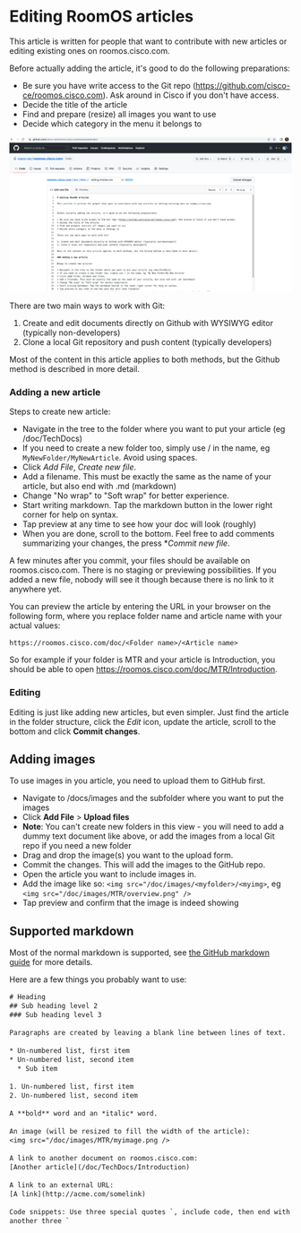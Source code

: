 # Editing RoomOS articles

This article is written for people that want to contribute with new articles or editing existing ones on roomos.cisco.com.


Before actually adding the article, it's good to do the following preparations:

* Be sure you have write access to the Git repo (https://github.com/cisco-ce/roomos.cisco.com). Ask around in Cisco if you don't have access.
* Decide the title of the article
* Find and prepare (resize) all images you want to use
* Decide which category in the menu it belongs to

<img src="/doc/images/misc/github-editing.png" />

There are two main ways to work with Git:

1. Create and edit documents directly on Github with WYSIWYG editor (typically non-developers)
2. Clone a local Git repository and push content (typically developers)

Most of the content in this article applies to both methods, but the Github method is described in more detail.

### Adding a new article

Steps to create new article:

* Navigate in the tree to the folder where you want to put your article (eg /doc/TechDocs)
* If you need to create a new folder too, simply use / in the name, eg `MyNewFolder/MyNewArticle`. Avoid using spaces.
* Click *Add File*, *Create new file*.
* Add a filename. This must be exactly the same as the name of your article, but also end with .md (markdown)
* Change "No wrap" to "Soft wrap" for better experience.
* Start writing markdown. Tap the markdown button in the lower right corner for help on syntax.
* Tap preview at any time to see how your doc will look (roughly)
* When you are done, scroll to the bottom. Feel free to add comments summarizing your changes, the press **Commit new file*.

A few minutes after you commit, your files should be available on roomos.cisco.com. There is no staging or previewing possibilities. If you added a new file, nobody will see it though because there is no link to it anywhere yet.

You can preview the article by entering the URL in your browser on the following form, where you replace folder name and article name with your actual values:

```
https://roomos.cisco.com/doc/<Folder name>/<Article name>
```
So for example if your folder is MTR and your article is Introduction, you should be able to open https://roomos.cisco.com/doc/MTR/Introduction.


### Editing

Editing is just like adding new articles, but even simpler. Just find the article in the folder structure, click the *Edit* icon, update the article, scroll to the bottom and click **Commit changes**.


## Adding images

To use images in you article, you need to upload them to GitHub first.

* Navigate to /docs/images and the subfolder where you want to put the images
* Click **Add File** > **Upload files**
* **Note**: You can't create new folders in this view - you will need to add a dummy text document like above, or add the images from a local Git repo if you need a new folder
* Drag and drop the image(s) you want to the upload form.
* Commit the changes. This will add the images to the GitHub repo.
* Open the article you want to include images in.
* Add the image like so: `<img src="/doc/images/<myfolder>/<myimg>`, eg `<img src="/doc/images/MTR/overview.png" />`
* Tap preview and confirm that the image is indeed showing

## Supported markdown

Most of the normal markdown is supported, see [the GitHub markdown guide](https://docs.github.com/en/get-started/writing-on-github/getting-started-with-writing-and-formatting-on-github/basic-writing-and-formatting-syntax) for more details.

Here are a few things you probably want to use:

```
# Heading
## Sub heading level 2
### Sub heading level 3

Paragraphs are created by leaving a blank line between lines of text.

* Un-numbered list, first item
* Un-numbered list, second item
  * Sub item

1. Un-numbered list, first item
2. Un-numbered list, second item

A **bold** word and an *italic* word.

An image (will be resized to fill the width of the article):
<img src="/doc/images/MTR/myimage.png />

A link to another document on roomos.cisco.com:
[Another article](/doc/TechDocs/Introduction)

A link to an external URL:
[A link](http://acme.com/somelink)

Code snippets: Use three special quotes `, include code, then end with another three `

```
